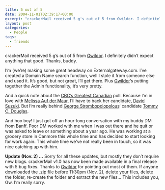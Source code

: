 ```yaml
---
title: 5 out of 5
date: 2004-11-01T02:39:17+00:00
excerpt: "crackerMail received 5 g's out of 5 from Gwildor. I definitely didn't expect anything that good. Thanks, buddy.I'm"
layout: post
categories:
  - People
tags:
  - friends
---
```

crackerMail received 5 g&#8217;s out of 5 from <a href="http://gwild0r.tumblr.com" target="_blank">Gwildor</a>. I definitely didn&#8217;t expect anything that good. Thanks, buddy.

I&#8217;m (we&#8217;re) making some great headway on Externalgateway.com. I&#8217;ve created a Domain Name search function, well I stole it from someone else and used it. It&#8217;s good, but not great, I&#8217;ll get there. Plus <a href="http://gwild0r.tumblr.com" target="_blank">Gwildor</a>&#8216;s putting together the Admin functionality, it&#8217;s very pretty.

And a quick note about the <a href="http://en.wikipedia.org/wiki/The_Greatest_Canadian" target="_blank">CBC&#8217;s Greatest Canadian</a> poll. Because I&#8217;m in love with <a href="http://en.wikipedia.org/wiki/Melissa_Auf_der_Maur#The_Greatest_Canadian_Advocate" target="_blank">Melissa Auf der Maur</a>, I&#8217;ll have to back her candidate, <a href="http://en.wikipedia.org/wiki/David_Suzuki#Awards_and_honours" target="_blank">David Suzuki</a>. But I&#8217;m really behind <a href="http://en.wikipedia.org/wiki/George_Stroumboulopoulos#The_Greatest_Canadian" target="_blank">George Strombopolopolous</a>&#8216; candidate <a href="http://en.wikipedia.org/wiki/Tommy_Douglas#Late_career_and_retirement" target="_blank">Tommy C. Douglas</a>.

And hoo boy! I just got off an hour-long conversation with my buddy DM from Banff. Poor DM worked with me when I was out there and he quit or was asked to leave or something about a year ago. He was working at a grocery store in Canmore this whole time and has decided to start looking for work again. This whole time we&#8217;ve not really been in touch, so it was nice catching up with him.

**Update (Nov. 2) &#8230;** Sorry for all these updates, but mostly they don&#8217;t require new blogs. crackerMail v1.0 has now been made available in a final release with 5 bug fixes. Thanks to <a href="http://gwild0r.tumblr.com" target="_blank">Gwildor</a> for pointing out most of them. If anyone downloaded the .zip file before 11:30pm (Nov. 2), delete your files, delete the folder, re-create the folder and extract the new files&#8230; This includes you, Gw. I&#8217;m really sorry.